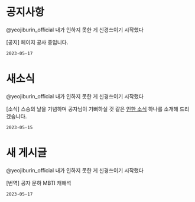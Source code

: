 
# 공지사항

@yeojiburin_official 내가 인하지 못한 게 신경쓰이기 시작했다

[공지] 페이지 공사 중입니다.

`2023-05-17`

# 새소식

@yeojiburin_official 내가 인하지 못한 게 신경쓰이기 시작했다

[소식] 스승의 날을 기념하며 공자님이 기뻐하실 것 같은 [인한 소식](?p=board/앞으로의%20컨텐츠%20전개에%20관한%20소식) 하나를 소개해 드리겠습니다.

`2023-05-15`

# 새 게시글

@yeojiburin_official 내가 인하지 못한 게 신경쓰이기 시작했다

[번역] 공자 문하 MBTI 캐해석

`2023-05-17`